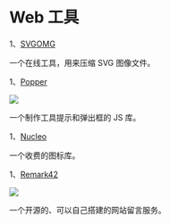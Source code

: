 # Web 工具

1、[SVGOMG](https://jakearchibald.github.io/svgomg/)

一个在线工具，用来压缩 SVG 图像文件。

1、[Popper](https://popper.js.org/)

![](https://www.wangbase.com/blogimg/asset/202011/bg2020111702.jpg)

一个制作工具提示和弹出框的 JS 库。

1、[Nucleo](https://nucleoapp.com/)

一个收费的图标库。

1、[Remark42](https://github.com/umputun/remark42)

![](https://www.wangbase.com/blogimg/asset/202102/bg2021020710.jpg)

一个开源的、可以自己搭建的网站留言服务。

